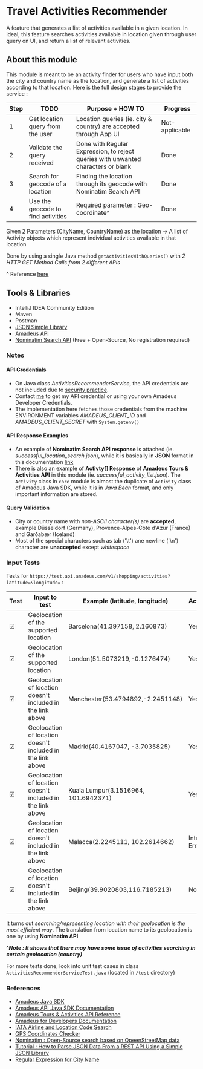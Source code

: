 # Travel Activities Recommender

A feature that generates a list of activities available in a given location. In ideal, this feature searches activities available in location given through user query on UI, and return a list of relevant activities.

## About this module

This module is meant to be an activity finder for users who have input both the city and country name as the location, and generate a list of activities according to that location. Here is the full design stages to provide the service :

| Step | TODO                               | Purpose + HOW TO                                                                  | Progress       |
| ---- | ---------------------------------- | --------------------------------------------------------------------------------- | -------------- |
| 1    | Get location query from the user   | Location queries (ie. city & country) are accepted through App UI                 | Not-applicable |
| 2    | Validate the query received        | Done with Regular Expression, to reject queries with unwanted characters or blank | Done           |
| 3    | Search for geocode of a location   | Finding the location through its geocode with Nominatim Search API                | Done           |
| 4    | Use the geocode to find activities | Required parameter : Geo-coordinate^                                              | Done           |

Given 2 Parameters (CityName, CountryName) as the location -> A list of Activity objects which represent individual activities available in that location

Done by using a single Java method `getActivitiesWithQueries()` with _2 HTTP GET Method Calls from 2 different APIs_  

^ Reference [here](https://amadeus4dev.github.io/amadeus-java/reference/com/amadeus/shopping/Activities.html)

## Tools & Libraries

- IntelliJ IDEA Community Edition
- Maven
- Postman
- [JSON Simple Library](https://mvnrepository.com/artifact/com.googlecode.json-simple/json-simple/1.1.1)
- [Amadeus API](https://developers.amadeus.com)
- [Nominatim Search API](https://nominatim.org/release-docs/develop/api/Search/) (Free + Open-Source, No registration required)

### Notes

#### ~~API Credentials~~

- On Java class _ActivitiesRecommenderService_, the API credentials are not included due to [security practice](https://developers.amadeus.com/blog/best-practices-api-key-storage).
- Contact [me](mailto:vincentgoh1998@gmail.com) to get my API credential or using your own Amadeus Developer Credentials.
- The implementation here fetches those credentials from the machine ENVIRONMENT variables *AMADEUS_CLIENT_ID* and *AMADEUS_CLIENT_SECRET* with `System.getenv()`

#### API Response Examples

- An example of __Nominatim Search API response__ is attached (ie. _successful_location_search.json_), while it is basically in __JSON__ format in this documentation [link](https://nominatim.org/release-docs/develop/api/Output/)
- There is also an example of __Activty[] Response__ of __Amadeus Tours & Activities API__ in this module (ie. _successful_activity_list.json_). The `Activity` class in `core` module is almost the duplicate of `Activity` class of Amadeus Java SDK, while it is in _Java Bean_ format, and only important information are stored.

#### Query Validation

- City or country name with _non-ASCII character(s)_ are __accepted__, example Düsseldorf (Germany), Provence-Alpes-Côte d'Azur (France) and Garðabær (Iceland)
- Most of the special characters such as tab ('\t') ane newline ('\n') character are __unaccepted__ except _whitespace_

### Input Tests

Tests for `https://test.api.amadeus.com/v1/shopping/activities?latitude=&longitude=` :

| Test    | Input to test                                              | Example (latitude, longitude)        | Activities?     |
| ------- | ---------------------------------------------------------- | ------------------------------------ | --------------- |
| &#9745; | Geolocation of the supported location                      | Barcelona(41.397158, 2.160873)       | Yes             |
| &#9745; | Geolocation of the supported location                      | London(51.5073219,-0.1276474)        | Yes             |
| &#9745; | Geolocation of location doesn't included in the link above | Manchester(53.4794892,-2.2451148)    | Yes             |
| &#9745; | Geolocation of location doesn't included in the link above | Madrid(40.4167047, -3.7035825)       | Yes             |
| &#9745; | Geolocation of location doesn't included in the link above | Kuala Lumpur(3.1516964, 101.6942371) | Yes             |
| &#9745; | Geolocation of location doesn't included in the link above | Malacca(2.2245111, 102.2614662)      | Internal Error^ |
| &#9745; | Geolocation of location doesn't included in the link above | Beijing(39.9020803,116.7185213)      | No              |

It turns out _searching/representing location with their geolocation is the most efficient way_. The translation from location name to its geolocation is one by using __Nominatim API__

^___Note : It shows that there may have some issue of activities searching in certain geolocation (country)___

For more tests done, look into unit test cases in class `ActivitiesRecommenderServiceTest.java` (located in `/test` directory)

### References

- [Amadeus Java SDK](https://github.com/amadeus4dev/amadeus-java)
- [Amadeus API Java SDK Documentation](https://amadeus4dev.github.io/amadeus-java/reference/packages.html)
- [Amadeus Tours & Activities API Reference](https://developers.amadeus.com/self-service/category/destination-content/api-doc/tours-and-activities/api-reference)
- [Amadeus for Developers Documentation](https://documenter.getpostman.com/view/2672636/RWEcPfuJ?version=latest)
- [IATA Airline and Location Code Search](https://www.iata.org/en/publications/directories/code-search/)
- [GPS Coordinates Checker](https://www.gps-coordinates.net)
- [Nominatim : Open-Source search based on OpeenStreetMap data](https://nominatim.org/release-docs/develop/api/Search/)
- [Tutorial : How to Parse JSON Data From a REST API Using a Simple JSON Library](https://dzone.com/articles/how-to-parse-json-data-from-a-rest-api-using-simpl)
- [Regular Expression for City Name](https://stackoverflow.com/questions/11757013/regular-expressions-for-city-name)
